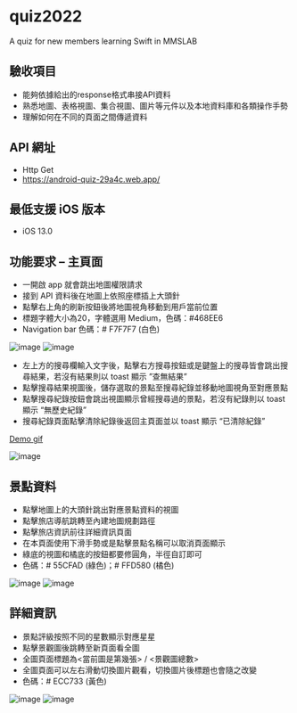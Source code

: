 # quiz2022
A quiz for new members learning Swift in MMSLAB

## 驗收項目
- 能夠依據給出的response格式串接API資料
- 熟悉地圖、表格視圖、集合視圖、圖片等元件以及本地資料庫和各類操作手勢
- 理解如何在不同的頁面之間傳遞資料

## API 網址
- Http Get
- https://android-quiz-29a4c.web.app/


## 最低支援 iOS 版本
- iOS 13.0

## 功能要求 – 主頁面
- 一開啟 app 就會跳出地圖權限請求
- 接到 API 資料後在地圖上依照座標插上大頭針
- 點擊右上角的刷新按鈕後將地圖視角移動到用戶當前位置
- 標題字體大小為20，字體選用 Medium，色碼：#468EE6
- Navigation bar 色碼：# F7F7F7 (白色)

![image](https://user-images.githubusercontent.com/62243142/156123938-72b5bcc4-f8b3-4bae-b8e8-b2389c81286f.png)
![image](https://user-images.githubusercontent.com/62243142/156123975-f0491617-7c92-4d81-9c66-5c12bfc6b72b.png)

- 左上方的搜尋欄輸入文字後，點擊右方搜尋按鈕或是鍵盤上的搜尋皆會跳出搜尋結果，若沒有結果則以 toast 顯示 ”查無結果”
- 點擊搜尋結果視圖後，儲存選取的景點至搜尋紀錄並移動地圖視角至對應景點
- 點擊搜尋紀錄按鈕會跳出視圖顯示曾經搜尋過的景點，若沒有紀錄則以 toast 顯示 “無歷史紀錄”
- 搜尋紀錄頁面點擊清除紀錄後返回主頁面並以 toast 顯示 “已清除紀錄”

[Demo gif](https://imgur.com/7yORUFY)

![image](https://user-images.githubusercontent.com/62243142/156124127-04858cb9-1635-4843-b649-5efd94d34cb3.png)

## 景點資料
- 點擊地圖上的大頭針跳出對應景點資料的視圖
- 點擊旅店導航跳轉至內建地圖規劃路徑
- 點擊旅店資訊前往詳細資訊頁面
- 在本頁面使用下滑手勢或是點擊景點名稱可以取消頁面顯示
- 綠底的視圖和橘底的按鈕都要修圓角，半徑自訂即可
- 色碼：# 55CFAD (綠色)；# FFD580 (橘色)

![image](https://user-images.githubusercontent.com/62243142/156125423-447fa866-b8f2-4742-a53f-4b8f22969083.png)
![image](https://user-images.githubusercontent.com/62243142/156125437-a26830d1-b8aa-49c2-8245-fc1588145079.png)

## 詳細資訊
- 景點評級按照不同的星數顯示對應星星
- 點擊景觀圖後跳轉至新頁面看全圖
- 全圖頁面標題為<當前圖是第幾張> / <景觀圖總數>
- 全圖頁面可以左右滑動切換圖片觀看，切換圖片後標題也會隨之改變
- 色碼：# ECC733 (黃色)

![image](https://user-images.githubusercontent.com/62243142/156125615-d66c15ed-c460-42ef-a2aa-ceec9c4f23d0.png)
![image](https://user-images.githubusercontent.com/62243142/156125635-b03b691c-9b1a-48e5-abcd-66c63cc22cd9.png)






